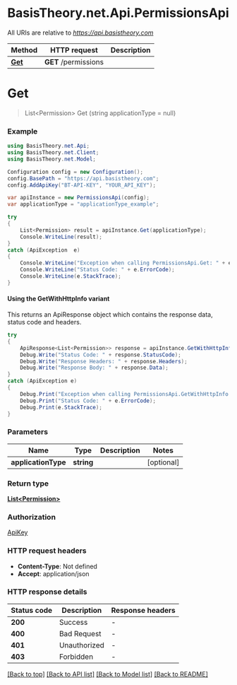 # BasisTheory.net.Api.PermissionsApi

All URIs are relative to *https://api.basistheory.com*

| Method | HTTP request | Description |
|--------|--------------|-------------|
| [**Get**](PermissionsApi.md#get) | **GET** /permissions |  |

<a name="get"></a>
# **Get**
> List&lt;Permission&gt; Get (string applicationType = null)



### Example
```csharp
using BasisTheory.net.Api;
using BasisTheory.net.Client;
using BasisTheory.net.Model;

Configuration config = new Configuration();
config.BasePath = "https://api.basistheory.com";
config.AddApiKey("BT-API-KEY", "YOUR_API_KEY");

var apiInstance = new PermissionsApi(config);
var applicationType = "applicationType_example";

try
{
    List<Permission> result = apiInstance.Get(applicationType);
    Console.WriteLine(result);
}
catch (ApiException  e)
{
    Console.WriteLine("Exception when calling PermissionsApi.Get: " + e.Message);
    Console.WriteLine("Status Code: " + e.ErrorCode);
    Console.WriteLine(e.StackTrace);
}
```

#### Using the GetWithHttpInfo variant
This returns an ApiResponse object which contains the response data, status code and headers.

```csharp
try
{
    ApiResponse<List<Permission>> response = apiInstance.GetWithHttpInfo(applicationType);
    Debug.Write("Status Code: " + response.StatusCode);
    Debug.Write("Response Headers: " + response.Headers);
    Debug.Write("Response Body: " + response.Data);
}
catch (ApiException e)
{
    Debug.Print("Exception when calling PermissionsApi.GetWithHttpInfo: " + e.Message);
    Debug.Print("Status Code: " + e.ErrorCode);
    Debug.Print(e.StackTrace);
}
```

### Parameters

| Name | Type | Description | Notes |
|------|------|-------------|-------|
| **applicationType** | **string** |  | [optional]  |

### Return type

[**List&lt;Permission&gt;**](Permission.md)

### Authorization

[ApiKey](../README.md#ApiKey)

### HTTP request headers

 - **Content-Type**: Not defined
 - **Accept**: application/json


### HTTP response details
| Status code | Description | Response headers |
|-------------|-------------|------------------|
| **200** | Success |  -  |
| **400** | Bad Request |  -  |
| **401** | Unauthorized |  -  |
| **403** | Forbidden |  -  |

[[Back to top]](#) [[Back to API list]](../README.md#documentation-for-api-endpoints) [[Back to Model list]](../README.md#documentation-for-models) [[Back to README]](../README.md)

